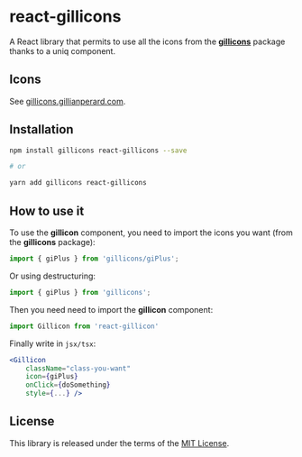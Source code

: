 # react-gillicons

A React library that permits to use all the icons from the **[gillicons](https://github.com/GillianPerard/gillicons)** package thanks to a uniq component.

## Icons

See [gillicons.gillianperard.com](https://gillicons.gillianperard.com).

## Installation

```sh
npm install gillicons react-gillicons --save

# or

yarn add gillicons react-gillicons
```

## How to use it

To use the **gillicon** component, you need to import the icons you want (from the **gillicons** package):

```js
import { giPlus } from 'gillicons/giPlus';
```

Or using destructuring:

```js
import { giPlus } from 'gillicons';
```

Then you need need to import the **gillicon** component:

```js
import Gillicon from 'react-gillicon'
```

Finally write in `jsx/tsx`:

```jsx
<Gillicon
    className="class-you-want"
    icon={giPlus}
    onClick={doSomething}
    style={...} />
```

## License

This library is released under the terms of the [MIT License](./LICENSE).
